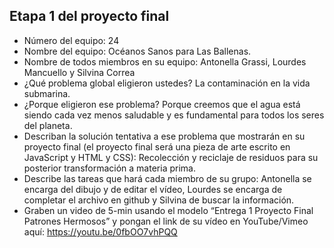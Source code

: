 ## Etapa 1 del proyecto final

- Número del equipo: 24 
- Nombre del equipo: Océanos Sanos para Las Ballenas.
- Nombre de todos miembros en su equipo: Antonella Grassi, Lourdes Mancuello y Silvina Correa
- ¿Qué problema global eligieron ustedes? La contaminación en la vida submarina.
- ¿Porque eligieron ese problema? Porque creemos que el agua está siendo cada vez menos saludable y es fundamental para todos los seres del planeta.
- Describan la solución tentativa a ese problema que mostrarán en su proyecto final (el proyecto final será una pieza de arte escrito en JavaScript y HTML y CSS): Recolección y reciclaje de residuos para su posterior transformación a materia prima.
- Describe las tareas que hará cada miembro de su grupo: Antonella se encarga del dibujo y de editar el vídeo, Lourdes se encarga de completar el archivo en github y Silvina de buscar la información.
- Graben un video de 5-min usando el modelo “Entrega 1 Proyecto Final Patrones Hermosos” y pongan el link de su vídeo en YouTube/Vimeo aquí: https://youtu.be/0fbOO7vhPQQ
